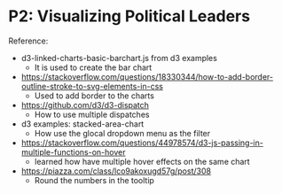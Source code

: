 # P2: Visualizing Political Leaders

Reference: 

- d3-linked-charts-basic-barchart.js from d3 examples
  - It is used to create the bar chart 
- https://stackoverflow.com/questions/18330344/how-to-add-border-outline-stroke-to-svg-elements-in-css
  - Used to add border to the charts
- https://github.com/d3/d3-dispatch
  - How to use multiple dispatches
- d3 examples: stacked-area-chart
  - How use the glocal dropdown menu as the filter 
- https://stackoverflow.com/questions/44978574/d3-js-passing-in-multiple-functions-on-hover
  - learned how have multiple hover effects on the same chart
- https://piazza.com/class/lco9akoxugd57g/post/308
  - Round the numbers in the tooltip